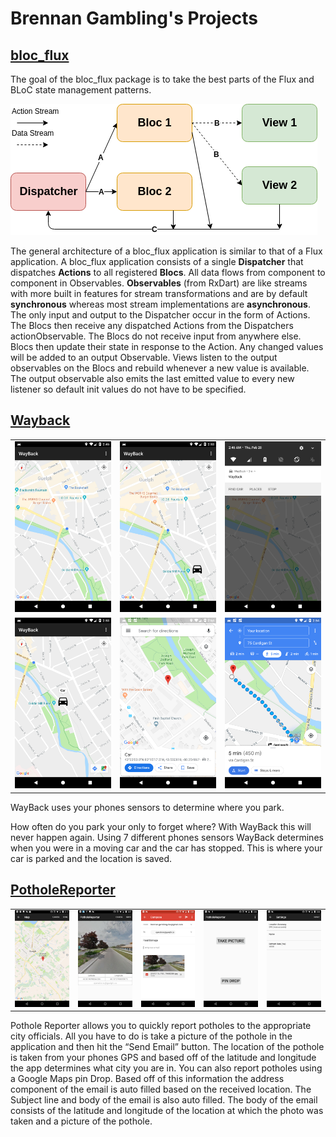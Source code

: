# Brennan Gambling's Projects

## [bloc_flux][bloc_flux_main]
The goal of the bloc_flux package is to take the best parts of the Flux and BLoC state management patterns.

![General Architecture][general_architecture_img]

The general architecture of a bloc_flux application is similar to that of a Flux application. 
A bloc_flux application consists of a single **Dispatcher** that dispatches **Actions** to all registered **Blocs**. 
All data flows from component to component in Observables.
**Observables** (from RxDart) are like streams with more built in features for stream transformations and are by default **synchronous** whereas most stream implementations are **asynchronous**.
The only input and output to the Dispatcher occur in the form of Actions. 
The Blocs then receive any dispatched Actions from the Dispatchers actionObservable. 
The Blocs do not receive input from anywhere else. 
Blocs then update their state in response to the Action. 
Any changed values will be added to an output Observable. 
Views listen to the output observables on the Blocs and rebuild whenever a new value is available. 
The output observable also emits the last emitted value to every new listener so default init values do not have to be specified.

## [Wayback][wayback_main]
<div style="text-align: center">
    <table>
        <tr>
            <td style="text-align: center">
                <img src="https://github.com/BrennanGambling/brennangambling-portfolio/blob/master/wayback/assets/screenshots/map_base.png?raw=true" width="200"/>
            </td>            
            <td style="text-align: center">
                <img src="https://github.com/BrennanGambling/brennangambling-portfolio/blob/master/wayback/assets/screenshots/map_center_location.png?raw=true" width="200"/>
            </td>  
            <td style="text-align: center">
                <img src="https://github.com/BrennanGambling/brennangambling-portfolio/blob/master/wayback/assets/screenshots/notification.png?raw=true" width="200"/>
            </td>   
        </tr>
        <tr>
            <td style="text-align: center">
                <img src="https://github.com/BrennanGambling/brennangambling-portfolio/blob/master/wayback/assets/screenshots/map_center_car.png?raw=true" width="200"/>
            </td>
            <td style="text-align: center">
                <img src="https://github.com/BrennanGambling/brennangambling-portfolio/blob/master/wayback/assets/screenshots/on_maps.png?raw=true" width="200"/>
            </td>
            <td style="text-align: center">
                <img src="https://github.com/BrennanGambling/brennangambling-portfolio/blob/master/wayback/assets/screenshots/directions.png?raw=true" width="200"/>
            </td>
        </tr>
    </table>
</div>

WayBack uses your phones sensors to determine where you park.

How often do you park your only to forget where? With WayBack this will never happen again. 
Using 7 different phones sensors WayBack determines when you were in a moving car and the car has stopped. 
This is where your car is parked and the location is saved.

## [PotholeReporter][pothole_reporter_main]
<div style="text-align: center">
    <table>
        <tr>
            <td style="text-align: center">
                <img src="https://github.com/BrennanGambling/brennangambling-portfolio/blob/master/pothole-reporter/assets/screenshots/map_page.png?raw=true" width="200"/>
            </td>            
            <td style="text-align: center">
                <img src="https://github.com/BrennanGambling/brennangambling-portfolio/blob/master/pothole-reporter/assets/screenshots/report_page.png?raw=true" width="200"/>
            </td>
            <td style="text-align: center">
                <img src="https://github.com/BrennanGambling/brennangambling-portfolio/blob/master/pothole-reporter/assets/screenshots/email_page.png?raw=true" width="200"/>
            </td>     
            <td style="text-align: center">
                <img src="https://github.com/BrennanGambling/brennangambling-portfolio/blob/master/pothole-reporter/assets/screenshots/main_page.png?raw=true" width="200"/>
            </td>     
            <td style="text-align: center">
                <img src="https://github.com/BrennanGambling/brennangambling-portfolio/blob/master/pothole-reporter/assets/screenshots/settings_page.png?raw=true" width="200"/>
            </td>  
        </tr>
    </table>
</div>
Pothole Reporter allows you to quickly report potholes to the appropriate city officials. 
All you have to do is take a picture of the pothole in the application and then hit the “Send Email” button. 
The location of the pothole is taken from your phones GPS and based off of the latitude and longitude the app determines what city you are in. 
You can also report potholes using a Google Maps pin Drop. 
Based off of this information the address component of the email is auto filled based on the received location. 
The Subject line and body of the email is also auto filled. 
The body of the email consists of the latitude and longitude of the location at which the photo was taken and a picture of the pothole.



[pothole_reporter_main]: https://github.com/BrennanGambling/brennangambling-portfolio/blob/master/pothole-reporter/README.md
[wayback_main]: https://github.com/BrennanGambling/brennangambling-portfolio/blob/master/wayback/README.md
[bloc_flux_main]: https://github.com/BrennanGambling/bloc_flux

[general_architecture_img]: https://github.com/BrennanGambling/bloc_flux/blob/master/bloc_flux/doc/images/main/bloc_flux_architecture.png?raw=true